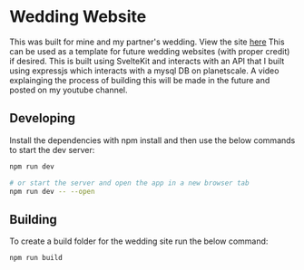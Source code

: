 # Wedding Website

This was built for mine and my partner's wedding. View the site [here](https://wedding.cadegray.dev 'Our wedding website')
This can be used as a template for future wedding websites (with proper credit) if desired.
This is built using SvelteKit and interacts with an API that I built using expressjs which interacts with a mysql DB on planetscale.
A video explainging the process of building this will be made in the future and posted on my youtube channel.

## Developing

Install the dependencies with npm install and then use the below commands to start the dev server:

```bash
npm run dev

# or start the server and open the app in a new browser tab
npm run dev -- --open
```

## Building

To create a build folder for the wedding site run the below command:

```bash
npm run build
```
